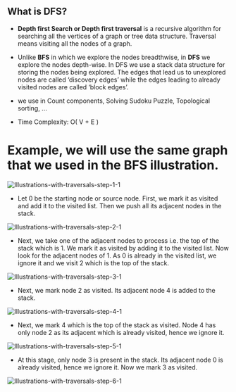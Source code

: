 ## What is DFS?
- **Depth first Search or Depth first traversal** is a recursive algorithm for searching all the vertices of a graph or tree data structure. Traversal means visiting all the nodes of a graph.
- Unlike **BFS** in which we explore the nodes breadthwise, in **DFS** we explore the nodes depth-wise. In DFS we use a stack data structure for storing the nodes being explored. The edges that lead us to unexplored nodes are called ‘discovery edges’ while the edges leading to already visited nodes are called ‘block edges’.
- we use in Count components, Solving Sudoku Puzzle, Topological sorting, ...

- Time Complexity: 
  O( V + E )
  
 # Example, we will use the same graph that we used in the BFS illustration.
 
 ![Illustrations-with-traversals-step-1-1](https://user-images.githubusercontent.com/64387352/189496903-1a6f8b0e-084c-46fd-8e3c-9a567763f7ae.png)
 
- Let 0 be the starting node or source node. First, we mark it as visited and add it to the visited list. Then we push all its adjacent nodes in the stack.

![Illustrations-with-traversals-step-2-1](https://user-images.githubusercontent.com/64387352/189496921-7daf3b33-a5a6-42d7-9c2e-59cfbe2005ba.png)

- Next, we take one of the adjacent nodes to process i.e. the top of the stack which is 1. We mark it as visited by adding it to the visited list. Now look for the adjacent nodes of 1. As 0 is already in the visited list, we ignore it and we visit 2 which is the top of the stack.

![Illustrations-with-traversals-step-3-1](https://user-images.githubusercontent.com/64387352/189497360-13e49c72-1b16-4908-b780-07a97b39f9ce.png)

- Next, we mark node 2 as visited. Its adjacent node 4 is added to the stack.

![Illustrations-with-traversals-step-4-1](https://user-images.githubusercontent.com/64387352/189497390-17960c7d-111b-49bc-9b1b-c8f1269afc53.png)

- Next, we mark 4 which is the top of the stack as visited. Node 4 has only node 2 as its adjacent which is already visited, hence we ignore it.

![Illustrations-with-traversals-step-5-1](https://user-images.githubusercontent.com/64387352/189497397-5911bd5f-77bf-4288-98b2-58ed7740154e.png)

- At this stage, only node 3 is present in the stack. Its adjacent node 0 is already visited, hence we ignore it. Now we mark 3 as visited.

![Illustrations-with-traversals-step-6-1](https://user-images.githubusercontent.com/64387352/189497406-a5e24e3b-2a07-43fb-bbbc-7d033be84b1e.png)


